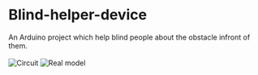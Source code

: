 # Blind-helper-device
An Arduino project which help blind people about the obstacle infront of them.
</br></br>
![Circuit]("https://hackster.imgix.net/uploads/attachments/259513/us_ql5YgrKrg2.png?auto=compress%2Cformat&w=900&h=675&fit=min")
![Real model]("https://hackster.imgix.net/uploads/attachments/259513/us_ql5YgrKrg2.png?auto=compress%2Cformat&w=900&h=675&fit=min")
